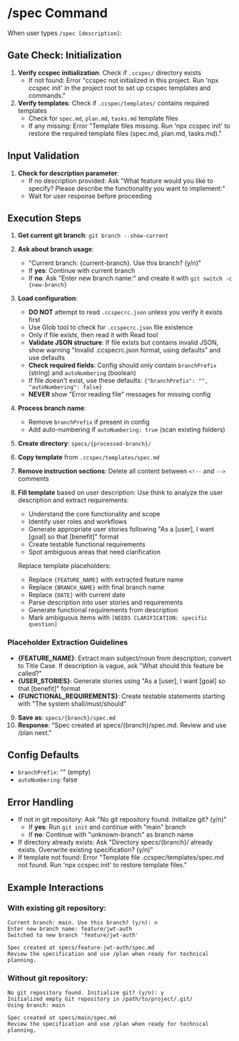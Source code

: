 # /spec Command

When user types `/spec [description]`:

## Gate Check: Initialization

1. **Verify ccspec initialization**: Check if `.ccspec/` directory exists
   - If not found: Error "ccspec not initialized in this project. Run 'npx ccspec init' in the project root to set up ccspec templates and commands."
2. **Verify templates**: Check if `.ccspec/templates/` contains required templates
   - Check for `spec.md`, `plan.md`, `tasks.md` template files
   - If any missing: Error "Template files missing. Run 'npx ccspec init' to restore the required template files (spec.md, plan.md, tasks.md)."

## Input Validation

1. **Check for description parameter**:
   - If no description provided: Ask "What feature would you like to specify? Please describe the functionality you want to implement:"
   - Wait for user response before proceeding

## Execution Steps

1. **Get current git branch**: `git branch --show-current`
2. **Ask about branch usage**:
   - "Current branch: {current-branch}. Use this branch? (y/n)"
   - If **yes**: Continue with current branch
   - If **no**: Ask "Enter new branch name:" and create it with `git switch -c {new-branch}`
3. **Load configuration**:
   - **DO NOT** attempt to read `.ccspecrc.json` unless you verify it exists first
   - Use Glob tool to check for `.ccspecrc.json` file existence
   - Only if file exists, then read it with Read tool
   - **Validate JSON structure**: If file exists but contains invalid JSON, show warning "Invalid .ccspecrc.json format, using defaults" and use defaults
   - **Check required fields**: Config should only contain `branchPrefix` (string) and `autoNumbering` (boolean)
   - If file doesn't exist, use these defaults: `{"branchPrefix": "", "autoNumbering": false}`
   - **NEVER** show "Error reading file" messages for missing config
4. **Process branch name**:
   - Remove `branchPrefix` if present in config
   - Add auto-numbering if `autoNumbering: true` (scan existing folders)
5. **Create directory**: `specs/{processed-branch}/`
6. **Copy template** from `.ccspec/templates/spec.md`
7. **Remove instruction sections**: Delete all content between `<!--` and `-->` comments
8. **Fill template** based on user description:
   Use think to analyze the user description and extract requirements:
   - Understand the core functionality and scope
   - Identify user roles and workflows
   - Generate appropriate user stories following "As a [user], I want [goal] so that [benefit]" format
   - Create testable functional requirements
   - Spot ambiguous areas that need clarification

   Replace template placeholders:
   - Replace `{FEATURE_NAME}` with extracted feature name
   - Replace `{BRANCH_NAME}` with final branch name
   - Replace `{DATE}` with current date
   - Parse description into user stories and requirements
   - Generate functional requirements from description
   - Mark ambiguous items with `[NEEDS CLARIFICATION: specific question]`

### Placeholder Extraction Guidelines
- **{FEATURE_NAME}**: Extract main subject/noun from description, convert to Title Case. If description is vague, ask "What should this feature be called?"
- **{USER_STORIES}**: Generate stories using "As a [user], I want [goal] so that [benefit]" format
- **{FUNCTIONAL_REQUIREMENTS}**: Create testable statements starting with "The system shall/must/should"
9. **Save as**: `specs/{branch}/spec.md`
10. **Response**: "Spec created at specs/{branch}/spec.md. Review and use /plan next."

## Config Defaults
- `branchPrefix`: "" (empty)
- `autoNumbering`: false

## Error Handling
- If not in git repository: Ask "No git repository found. Initialize git? (y/n)"
  - If **yes**: Run `git init` and continue with "main" branch
  - If **no**: Continue with "unknown-branch" as branch name
- If directory already exists: Ask "Directory specs/{branch}/ already exists. Overwrite existing specification? (y/n)"
- If template not found: Error "Template file .ccspec/templates/spec.md not found. Run 'npx ccspec init' to restore template files."

## Example Interactions

### With existing git repository:
```
Current branch: main. Use this branch? (y/n): n
Enter new branch name: feature/jwt-auth
Switched to new branch 'feature/jwt-auth'

Spec created at specs/feature-jwt-auth/spec.md
Review the specification and use /plan when ready for technical planning.
```

### Without git repository:
```
No git repository found. Initialize git? (y/n): y
Initialized empty Git repository in /path/to/project/.git/
Using branch: main

Spec created at specs/main/spec.md
Review the specification and use /plan when ready for technical planning.
```

